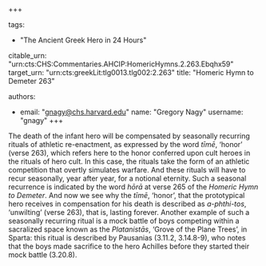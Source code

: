 +++

tags:
- "The Ancient Greek Hero in 24 Hours"

citable_urn: "urn:cts:CHS:Commentaries.AHCIP:HomericHymns.2.263.Ebqhx59"
target_urn: "urn:cts:greekLit:tlg0013.tlg002:2.263"
title: "Homeric Hymn to Demeter 263"

authors:
- email: "gnagy@chs.harvard.edu"
  name: "Gregory Nagy"
  username: "gnagy"
+++

<p>The death of the infant hero will be compensated by seasonally recurring rituals of athletic re-enactment, as expressed by the word <em>tīmē</em>, ‘honor’ (verse 263), which refers here to the honor conferred upon cult heroes in the rituals of hero cult. In this case, the rituals take the form of an athletic competition that overtly simulates warfare. And these rituals will have to recur seasonally, year after year, for a notional eternity. Such a seasonal recurrence is indicated by the word <em>hōrā</em> at verse 265 of the <em>Homeric Hymn to Demeter</em>. And now we see why the <em>tīmē</em>, ‘honor’, that the prototypical hero receives in compensation for his death is described as <em>a-phthi-tos</em>, ‘unwilting’ (verse 263), that is, lasting forever. Another example of such a seasonally recurring ritual is a mock battle of boys competing within a sacralized space known as the <em>Platanistās</em>, ‘Grove of the Plane Trees’, in Sparta: this ritual is described by Pausanias (3.11.2, 3.14.8-9), who notes that the boys made sacrifice to the hero Achilles before they started their mock battle (3.20.8). </p>